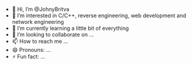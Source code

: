 - 👋 Hi, I’m @JohnyBritva
- 👀 I’m interested in C/C++, reverse engineering, web development and network engineering
- 🌱 I’m currently learning a little bit of everything
- 💞️ I’m looking to collaborate on ...
- 📫 How to reach me ...
- 😄 Pronouns: ...
- ⚡ Fun fact: ...

<!---
JohnyBritva/JohnyBritva is a ✨ special ✨ repository because its `README.md` (this file) appears on your GitHub profile.
You can click the Preview link to take a look at your changes.
--->
